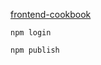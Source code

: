 [frontend-cookbook](https://www.npmjs.com/package/frontend-cookbook)

```
npm login
```

```
npm publish
```
